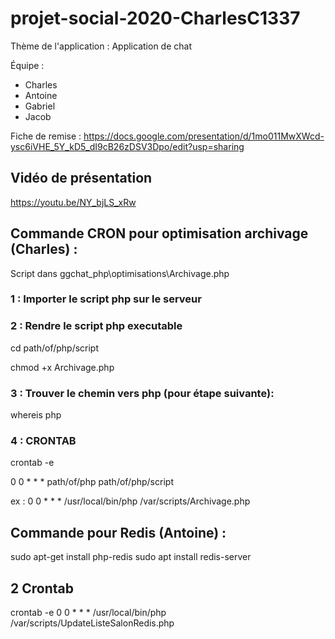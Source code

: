 # projet-social-2020-CharlesC1337

Thème de l'application : Application de chat


Équipe :

- Charles
- Antoine
- Gabriel
- Jacob

Fiche de remise : https://docs.google.com/presentation/d/1mo011MwXWcd-ysc6iVHE_5Y_kD5_dI9cB26zDSV3Dpo/edit?usp=sharing
## Vidéo de présentation

https://youtu.be/NY_bjLS_xRw

## Commande CRON pour optimisation archivage (Charles) : 

Script dans ggchat_php\optimisations\Archivage.php

### 1 : Importer le script php sur le serveur

### 2 : Rendre le script php executable

cd path/of/php/script

chmod +x Archivage.php

### 3 : Trouver le chemin vers php (pour étape suivante): 

whereis php

### 4 : CRONTAB

crontab -e

0 0 * * * path/of/php path/of/php/script

ex : 0 0 * * * /usr/local/bin/php /var/scripts/Archivage.php

## Commande pour Redis (Antoine) :

sudo apt-get install php-redis
sudo apt install redis-server
## 2 Crontab
crontab -e
0 0 * * * /usr/local/bin/php /var/scripts/UpdateListeSalonRedis.php
